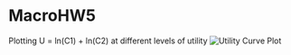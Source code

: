 # MacroHW5

Plotting U = ln(C1) + ln(C2) at different levels of utility
![Utility Curve Plot](https://github.com/samuelfu/UtilityPlot/blob/master/test.png)
